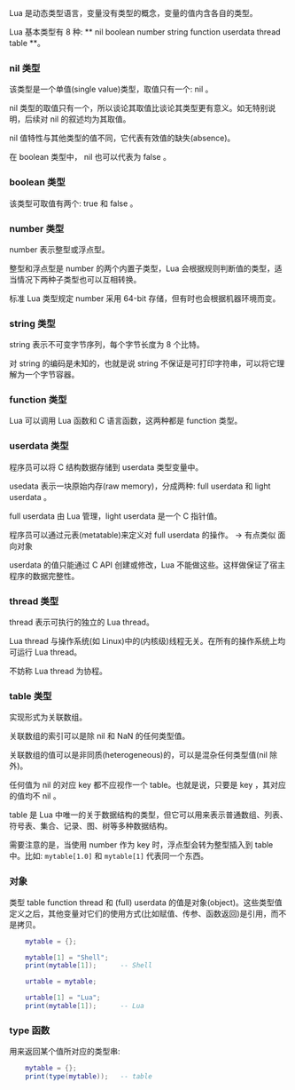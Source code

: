 
Lua 是动态类型语言，变量没有类型的概念，变量的值内含各自的类型。

Lua 基本类型有 8 种: ** nil boolean number string function userdata thread table **。


### nil 类型

该类型是一个单值(single value)类型，取值只有一个: nil 。

nil 类型的取值只有一个，所以谈论其取值比谈论其类型更有意义。如无特别说明，后续对 nil 的叙述均为其取值。

nil 值特性与其他类型的值不同，它代表有效值的缺失(absence)。

在 boolean 类型中， nil 也可以代表为 false 。


### boolean 类型

该类型可取值有两个: true 和 false 。


### number 类型

number 表示整型或浮点型。

整型和浮点型是 number 的两个内置子类型，Lua 会根据规则判断值的类型，适当情况下两种子类型也可以互相转换。

标准 Lua 类型规定 number 采用 64-bit 存储，但有时也会根据机器环境而变。


### string 类型

string 表示不可变字节序列，每个字节长度为 8 个比特。

对 string 的编码是未知的，也就是说 string 不保证是可打印字符串，可以将它理解为一个字节容器。


### function 类型

Lua 可以调用 Lua 函数和 C 语言函数，这两种都是 function 类型。


### userdata 类型

程序员可以将 C 结构数据存储到 userdata 类型变量中。

usedata 表示一块原始内存(raw memory)，分成两种: full userdata 和 light userdata 。

full userdata 由 Lua 管理，light userdata 是一个 C 指针值。

程序员可以通过元表(metatable)来定义对 full userdata 的操作。   -> 有点类似 面向对象

userdata 的值只能通过 C API 创建或修改，Lua 不能做这些。这样做保证了宿主程序的数据完整性。


### thread 类型

thread 表示可执行的独立的 Lua thread。

Lua thread 与操作系统(如 Linux)中的(内核级)线程无关。在所有的操作系统上均可运行 Lua thread。

不妨称 Lua thread 为协程。


### table 类型

实现形式为关联数组。

关联数组的索引可以是除 nil 和 NaN 的任何类型值。

关联数组的值可以是非同质(heterogeneous)的，可以是混杂任何类型值(nil 除外)。

任何值为 nil 的对应 key 都不应视作一个 table。也就是说，只要是 key ，其对应的值均不 nil 。

table 是 Lua 中唯一的关于数据结构的类型，但它可以用来表示普通数组、列表、符号表、集合、记录、图、树等多种数据结构。

需要注意的是，当使用 number 作为 key 时，浮点型会转为整型插入到 table 中。比如: `mytable[1.0]` 和 `mytable[1]` 代表同一个东西。


### 对象

类型 table function thread 和 (full) userdata 的值是对象(object)。这些类型值定义之后，其他变量对它们的使用方式(比如赋值、传参、函数返回)是引用，而不是拷贝。

```lua
    mytable = {};

    mytable[1] = "Shell";
    print(mytable[1]);      -- Shell

    urtable = mytable;

    urtable[1] = "Lua";
    print(mytable[1]);      -- Lua
```

### type 函数

用来返回某个值所对应的类型串:
```lua
    mytable = {};
    print(type(mytable));   -- table
```
